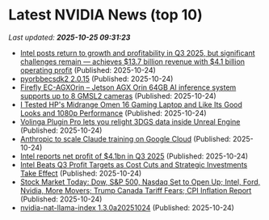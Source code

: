 # Latest NVIDIA News (top 10)
_Last updated: **2025-10-25 09:31:23**_

- [Intel posts return to growth and profitability in Q3 2025, but significant challenges remain — achieves $13.7 billion revenue with $4.1 billion operating profit](https://www.tomshardware.com/pc-components/cpus/intel-posts-surprise-return-to-growth-and-profitability-in-q3-2025-but-significant-challenges-remain-posts-usd13-7-billion-revenue-with-operating-profit) (Published: 2025-10-24)
- [pyorbbecsdk2 2.0.15](https://pypi.org/project/pyorbbecsdk2/) (Published: 2025-10-24)
- [Firefly EC-AGXOrin – Jetson AGX Orin 64GB AI inference system supports up to 8 GMSL2 cameras](https://www.cnx-software.com/2025/10/24/firefly-ec-agxorin-jetson-agx-orin-64gb-ai-inference-system-supports-up-to-8-gmsl2-cameras/) (Published: 2025-10-24)
- [I Tested HP's Midrange Omen 16 Gaming Laptop and Like Its Good Looks and 1080p Performance](https://www.cnet.com/tech/computing/i-tested-hps-midrange-omen-16-gaming-laptop-and-like-its-good-looks-and-1080p-performance/) (Published: 2025-10-24)
- [Volinga Plugin Pro lets you relight 3DGS data inside Unreal Engine](https://www.cgchannel.com/2025/10/volinga-plugin-pro-lets-you-relight-3dgs-data-inside-unreal-engine/) (Published: 2025-10-24)
- [Anthropic to scale Claude training on Google Cloud](https://www.verdict.co.uk/anthropic-claude-google-cloud/) (Published: 2025-10-24)
- [Intel reports net profit of $4.1bn in Q3 2025](https://www.verdict.co.uk/intel-net-profit-q3-2025/) (Published: 2025-10-24)
- [Intel Beats Q3 Profit Targets as Cost Cuts and Strategic Investments Take Effect](https://www.madshrimps.be/news/intel-beats-q3-profit-targets-as-cost-cuts-and-strategic-investments-take-effect/) (Published: 2025-10-24)
- [Stock Market Today: Dow, S&P 500, Nasdaq Set to Open Up; Intel, Ford, Nvidia, More Movers; Trump Canada Tariff Fears; CPI Inflation Report](https://biztoc.com/x/6b3ae3ccea4de3ec) (Published: 2025-10-24)
- [nvidia-nat-llama-index 1.3.0a20251024](https://pypi.org/project/nvidia-nat-llama-index/1.3.0a20251024/) (Published: 2025-10-24)
